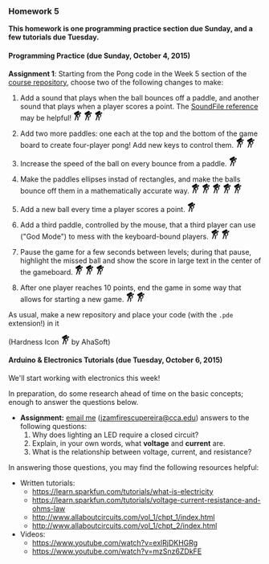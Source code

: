 ### Homework 5 

**This homework is one programming practice section due Sunday, and a few tutorials due Tuesday.**

#### Programming Practice (due Sunday, October 4, 2015)

**Assignment 1**: Starting from the Pong code in the Week 5 section of the [course repository](../README.md), choose two of the following changes to make:

1. Add a sound that plays when the ball bounces off a paddle, and another sound that plays when a player scores a point. The [SoundFile reference](https://processing.org/reference/libraries/sound/SoundFile.html) may be helpful! ![hard](../img/hard.png) ![hard](../img/hard.png) ![hard](../img/hard.png)

2. Add two more paddles: one each at the top and the bottom of the game board to create four-player pong! Add new keys to control them. ![hard](../img/hard.png) ![hard](../img/hard.png)

3. Increase the speed of the ball on every bounce from a paddle. ![hard](../img/hard.png)

4. Make the paddles ellipses instad of rectangles, and make the balls bounce off them in a mathematically accurate way. ![hard](../img/hard.png) ![hard](../img/hard.png) ![hard](../img/hard.png) ![hard](../img/hard.png) ![hard](../img/hard.png)

5. Add a new ball every time a player scores a point. ![hard](../img/hard.png)

6. Add a third paddle, controlled by the mouse, that a third player can use ("God Mode") to mess with the keyboard-bound players. ![hard](../img/hard.png) ![hard](../img/hard.png)

7. Pause the game for a few seconds between levels; during that pause, highlight the missed ball and show the score in large text in the center of the gameboard. ![hard](../img/hard.png) ![hard](../img/hard.png) ![hard](../img/hard.png)

8. After one player reaches 10 points, end the game in some way that allows for starting a new game. ![hard](../img/hard.png) ![hard](../img/hard.png)

As usual, make a new repository and place your code (with the `.pde` extension!) in it

(Hardness Icon ![hard](../img/hard.png) by AhaSoft)

#### Arduino & Electronics Tutorials (due Tuesday, October 6, 2015)

We'll start working with electronics this week! 

In preparation, do some research ahead of time on the basic concepts; enough to answer the questions below.

- **Assignment:** [email me](mailto:jzamfirescupereira@cca.edu) ([jzamfirescupereira@cca.edu](mailto:jzamfirescupereira@cca.edu)) answers to the following questions:
  1. Why does lighting an LED require a closed circuit?
  2. Explain, in your own words, what **voltage** and **current** are.
  3. What is the relationship between voltage, current, and resistance?

In answering those questions, you may find the following resources helpful:

- Written tutorials:
  - https://learn.sparkfun.com/tutorials/what-is-electricity
  - https://learn.sparkfun.com/tutorials/voltage-current-resistance-and-ohms-law
  - http://www.allaboutcircuits.com/vol_1/chpt_1/index.html
  - http://www.allaboutcircuits.com/vol_1/chpt_2/index.html 
- Videos:
  - https://www.youtube.com/watch?v=exlRjDKHGRg
  - https://www.youtube.com/watch?v=mzSnz6ZDkFE
  
